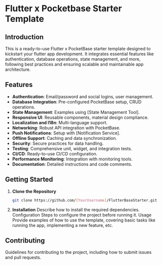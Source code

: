 # Flutter x Pocketbase Starter Template

## Introduction
This is a ready-to-use Flutter x PocketBase starter template designed to kickstart your flutter app development. It integrates essential features like authentication, database operations, state management, and more, following best practices and ensuring scalable and maintainable app architecture.

## Features
- **Authentication**: Email/password and social logins, user management.
- **Database Integration**: Pre-configured PocketBase setup, CRUD operations.
- **State Management**: Examples using [State Management Tool].
- **Responsive UI**: Reusable components, material design compliance.
- **Localization and I18n**: Multi-language support.
- **Networking**: Robust API integration with PocketBase.
- **Push Notifications**: Setup with [Notification Service].
- **Offline Support**: Caching and data synchronization.
- **Security**: Secure practices for data handling.
- **Testing**: Comprehensive unit, widget, and integration tests.
- **CI/CD**: Ready-to-use CI/CD configuration.
- **Performance Monitoring**: Integration with monitoring tools.
- **Documentation**: Detailed instructions and code comments.

## Getting Started
1. **Clone the Repository**
   ```bash
   git clone https://github.com/[YourUsername]/FlutterBaseStarter.git
   ```
2. **Installation**
Describe how to install the required dependencies.
Configuration
Steps to configure the project before running it.
Usage
Provide examples of how to use the template, covering basic tasks like running the app, implementing a new feature, etc.

## Contributing
Guidelines for contributing to the project, including how to submit issues and pull requests.
